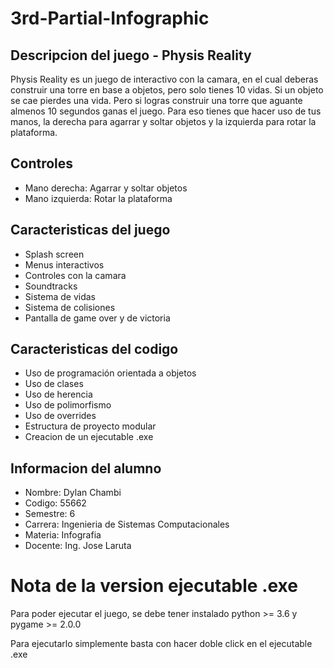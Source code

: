 # 3rd-Partial-Infographic

## Descripcion del juego - Physis Reality

Physis Reality es un juego de interactivo con la camara, en el cual deberas construir una torre en base a objetos, pero solo tienes 10 vidas. Si un objeto se cae pierdes una vida. Pero si logras construir una torre que aguante almenos 10 segundos ganas el juego. Para eso tienes que hacer uso de tus manos, la derecha para agarrar y soltar objetos y la izquierda para rotar la plataforma.

## Controles

- Mano derecha: Agarrar y soltar objetos
- Mano izquierda: Rotar la plataforma

## Caracteristicas del juego

- Splash screen
- Menus interactivos
- Controles con la camara
- Soundtracks
- Sistema de vidas
- Sistema de colisiones
- Pantalla de game over y de victoria


## Caracteristicas del codigo

- Uso de programación orientada a objetos
- Uso de clases
- Uso de herencia
- Uso de polimorfismo
- Uso de overrides
- Estructura de proyecto modular
- Creacion de un ejecutable .exe


## Informacion del alumno

- Nombre: Dylan Chambi
- Codigo: 55662
- Semestre: 6
- Carrera: Ingenieria de Sistemas Computacionales
- Materia: Infografia
- Docente: Ing. Jose Laruta

# Nota de la version ejecutable .exe

Para poder ejecutar el juego, se debe tener instalado python >= 3.6 y pygame >= 2.0.0

Para ejecutarlo simplemente basta con hacer doble click en el ejecutable .exe